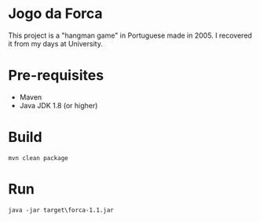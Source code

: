 # Jogo da Forca

This project is a "hangman game" in Portuguese made in 2005. 
I recovered it from my days at University.

# Pre-requisites

* Maven
* Java JDK 1.8 (or higher)

# Build

    mvn clean package

# Run

    java -jar target\forca-1.1.jar